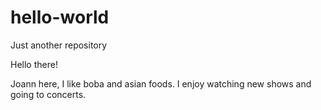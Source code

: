 # hello-world
Just another repository

Hello there!

Joann here, I like boba and asian foods. I enjoy watching new shows and going to concerts. 
